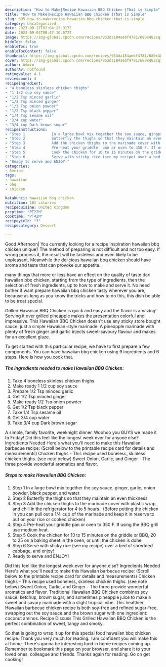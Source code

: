```yaml
---
description: "How to Make|Recipe Hawaiian BBQ Chicken {That is Simple"
title: "How to Make|Recipe Hawaiian BBQ Chicken {That is Simple"
slug: 695-how-to-makerecipe-hawaiian-bbq-chicken-that-is-simple
category: Uncategorized
date: 2023-09-17T02:04:22.317Z
date: 2023-09-04T00:47:10.672Z
image: https://img-global.cpcdn.com/recipes/953da184aebf4781/680x482cq70/hawaiian-bbq-chicken-recipe-main-photo.jpg
hideToc: false
enableToc: true
enableTocContent: false
thumbnail: https://img-global.cpcdn.com/recipes/953da184aebf4781/680x482cq70/hawaiian-bbq-chicken-recipe-main-photo.jpg
cover: https://img-global.cpcdn.com/recipes/953da184aebf4781/680x482cq70/hawaiian-bbq-chicken-recipe-main-photo.jpg
author: Admin
authorAv: notfound
ratingvalue: 4.1
reviewcount: 4
recipeingredient:
- "4 boneless skinless chicken thighs"
- "1 1/2 cup soy sauce"
- "1/2 Tsp minced garlic"
- "1/2 Tsp minced ginger"
- "1/2 Tsp onion powder"
- "1/2 Tsp black pepper"
- "1/4 Tsp sesame oil"
- "3/4 cup water"
- "3/4 cup Dark brown sugar"
recipeinstructions:
- "Step 1            In a large bowl mix together the soy sauce, ginger, garlic, onion powder, black pepper, and water."
- "Step 2            Butterfly the thighs so that they maintain an even thickness"
- "Step 3            Add the chicken thighs to the marinade cover with plastic wrap, and chill in the refrigerator for 4 to 5 hours.  (Before putting the chicken in you can pull out a 1/4  cup   of the marinade and keep it in reserve to put on your rice or cooked chicken)"
- "Step 4            Pre-heat your griddle  pan or oven to 350 F. If using the BBQ grill use medium heat."
- "Step 5            Cook the chicken for 10 to 15 minutes on the griddle or BBQ, 20 to 25 on a baking sheet in the oven,  or until the chicken is done."
- "Step 6            Serve with sticky rice (see my recipe) over a bed of shredded cabbage, and enjoy!"
- "Ready to serve and ENJOY!"
categories:
- Recipe
tags:
- hawaiian
- bbq
- chicken

katakunci: hawaiian bbq chicken 
nutrition: 101 calories
recipecuisine: United Kingdom
preptime: "PT22M"
cooktime: "PT42M"
recipeyield: "3"
recipecategory: Dessert

---
```



Good Afternoon| You currently looking for a recipe inspiration hawaiian bbq chicken unique? The method of preparing is not difficult and not too easy. If wrong process it, the result will be tasteless and even likely to be unpleasant. Meanwhile the delicious hawaiian bbq chicken should have aroma and taste that can provoke our appetite.






many things that more or less have an effect on the quality of taste dari hawaiian bbq chicken, starting from the type of ingredients, then the selection of fresh ingredients, up to how to make and serve it. No need bother if want prepare hawaiian bbq chicken tasty wherever you are, because as long as you know the tricks and how to do this, this dish be able to be treat special.


Grilled Hawaiian BBQ Chicken is quick and easy and the flavor is amazing! Serving it over grilled pineapple makes the presentation colorful and impressive. This Hawaiian BBQ Chicken doesn&#39;t use any sticky store bought sauce, just a simple Hawaiian-style marinade. A pineapple marinade with plenty of fresh ginger and garlic injects sweet-savoury flavour and makes for an excellent glaze.


To get started with this particular recipe, we have to first prepare a few components. You can have hawaiian bbq chicken using 9 ingredients and 6 steps. Here is how you cook that.

<!--inarticleads1-->

##### The ingredients needed to make Hawaiian BBQ Chicken:

1. Take 4 boneless skinless chicken thighs
1. Make ready 1 1/2 cup soy sauce
1. Prepare 1/2 Tsp minced garlic
1. Get 1/2 Tsp minced ginger
1. Make ready 1/2 Tsp onion powder
1. Get 1/2 Tsp black pepper
1. Take 1/4 Tsp sesame oil
1. Get 3/4 cup water
1. Take 3/4 cup Dark brown sugar


A simple, family favorite, weeknight dinner. Woohoo you GUYS we made it to Friday! Did this feel like the longest week ever for anyone else? Ingredients Needed Here&#39;s what you&#39;ll need to make this Hawaiian barbecue recipe: (Scroll below to the printable recipe card for details and measurements) Chicken thighs - This recipe used boneless, skinless chicken thighs. (see note below) Sweet Onion, Garlic, and Ginger - The three provide wonderful aromatics and flavor. 

<!--inarticleads2-->

##### Steps to make Hawaiian BBQ Chicken:

1. Step 1            In a large bowl mix together the soy sauce, ginger, garlic, onion powder, black pepper, and water.
1. Step 2            Butterfly the thighs so that they maintain an even thickness
1. Step 3            Add the chicken thighs to the marinade cover with plastic wrap, and chill in the refrigerator for 4 to 5 hours.  (Before putting the chicken in you can pull out a 1/4  cup   of the marinade and keep it in reserve to put on your rice or cooked chicken)
1. Step 4            Pre-heat your griddle  pan or oven to 350 F. If using the BBQ grill use medium heat.
1. Step 5            Cook the chicken for 10 to 15 minutes on the griddle or BBQ, 20 to 25 on a baking sheet in the oven,  or until the chicken is done.
1. Step 6            Serve with sticky rice (see my recipe) over a bed of shredded cabbage, and enjoy!
1. Ready to serve and ENJOY!

Did this feel like the longest week ever for anyone else? Ingredients Needed Here&#39;s what you&#39;ll need to make this Hawaiian barbecue recipe: (Scroll below to the printable recipe card for details and measurements) Chicken thighs - This recipe used boneless, skinless chicken thighs. (see note below) Sweet Onion, Garlic, and Ginger - The three provide wonderful aromatics and flavor. Traditional Hawaiian BBQ Chicken combines soy sauce, ketchup, brown sugar, and sometimes pineapple juice to make a sweet and savory marinade with a slight tropical vibe. This healthier Hawaiian barbecue chicken recipe is both soy-free and refined sugar-free, swapping out the soy sauce and the brown sugar with one ingredient: coconut aminos. Recipe Discuss This Grilled Hawaiian BBQ Chicken is the perfect combination of sweet, tangy and smoky. 

So that is going to wrap it up for this special food hawaiian bbq chicken recipe. Thank you very much for reading. I am confident you will make this at home. There's gonna be interesting food in home recipes coming up. Remember to bookmark this page on your browser, and share it to your loved ones, colleague and friends. Thanks again for reading. Go on get cooking!
